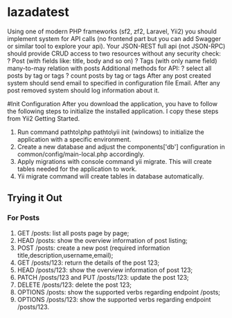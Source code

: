 # lazadatest
Using one of modern PHP frameworks (sf2, zf2, Laravel, Yii2) you should implement system  for API calls (no frontend part but you can add Swagger or similar tool to explore your api).  Your JSON-REST full api (not JSON-RPC) should provide CRUD access to two resources  without any security check:  ?  Post (with fields like: title, body and so on)  ?  Tags (with only name field) many-to-may relation with posts    Additional methods for API:  ?  select all posts by tag or tags  ?  count posts by tag or tags    After any post created system should send email to specified in configuration file Email.   After any post removed system should log information about it. 

#Init Configuration
After you download the application, you have to follow the following steps to initialize the installed application. I copy these steps from Yii2 Getting Started. 

1. Run command pathto\php pathto\yii init (windows) to initialize the application with a specific environment.
2. Create a new database and adjust the components['db'] configuration in common/config/main-local.php accordingly.
3. Apply migrations with console command yii migrate. This will create tables needed for the application to work.
4. Yii migrate command will create tables in database automatically.

## Trying it Out

### For Posts

1. GET /posts: list all posts page by page;
2. HEAD /posts: show the overview information of post listing;
3. POST /posts: create a new post (required information title,description,username,email); 
4. GET /posts/123: return the details of the post 123;
5. HEAD /posts/123: show the overview information of post 123;
6. PATCH /posts/123 and PUT /posts/123: update the post 123;
7. DELETE /posts/123: delete the post 123;
8. OPTIONS /posts: show the supported verbs regarding endpoint /posts;
9. OPTIONS /posts/123: show the supported verbs regarding endpoint /posts/123.
